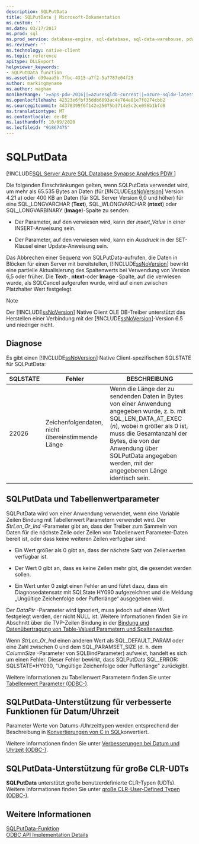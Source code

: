 ```yaml
---
description: SQLPutData
title: SQLPutData | Microsoft-Dokumentation
ms.custom: ''
ms.date: 03/17/2017
ms.prod: sql
ms.prod_service: database-engine, sql-database, sql-data-warehouse, pdw
ms.reviewer: ''
ms.technology: native-client
ms.topic: reference
apitype: DLLExport
helpviewer_keywords:
- SQLPutData function
ms.assetid: d39aaa5b-7fbc-4315-a7f2-5a7787e04f25
author: markingmyname
ms.author: maghan
monikerRange: '>=aps-pdw-2016||=azuresqldb-current||=azure-sqldw-latest||>=sql-server-2016||=sqlallproducts-allversions||>=sql-server-linux-2017||=azuresqldb-mi-current'
ms.openlocfilehash: 42323e6fbf35ddb6093ac4e764e81e7f0274cbb2
ms.sourcegitcommit: 4d370399f6f142e25075b3714e5c2ce056b1bfd0
ms.translationtype: MT
ms.contentlocale: de-DE
ms.lasthandoff: 10/09/2020
ms.locfileid: "91867475"
---
```

# <a name="sqlputdata"></a>SQLPutData
[!INCLUDE[SQL Server Azure SQL Database Synapse Analytics PDW ](../../includes/applies-to-version/sql-asdb-asdbmi-asa-pdw.md)]

  Die folgenden Einschränkungen gelten, wenn SQLPutData verwendet wird, um mehr als 65.535 Bytes an Daten (für [!INCLUDE[ssNoVersion](../../includes/ssnoversion-md.md)] Version 4.21 a) oder 400 KB an Daten (für SQL Server Version 6,0 und höher) für eine SQL_LONGVARCHAR (**Text**), SQL_WLONGVARCHAR (**ntext**) oder SQL_LONGVARBINARY (**Image**)-Spalte zu senden:  
  
-   Der Parameter, auf den verwiesen wird, kann der *insert_Value* in einer INSERT-Anweisung sein.  
  
-   Der Parameter, auf den verwiesen wird, kann ein *Ausdruck* in der SET-Klausel einer Update-Anweisung sein.  
  
 Das Abbrechen einer Sequenz von SQLPutData-aufrufen, die Daten in Blöcken für einen Server mit bereitstellen, [!INCLUDE[ssNoVersion](../../includes/ssnoversion-md.md)] bewirkt eine partielle Aktualisierung des Spaltenwerts bei Verwendung von Version 6,5 oder früher. Die **Text**-, **ntext**-oder **Image** -Spalte, auf die verwiesen wurde, als SQLCancel aufgerufen wurde, wird auf einen zwischen Platzhalter Wert festgelegt.  
  
> [!NOTE]  
>  Der [!INCLUDE[ssNoVersion](../../includes/ssnoversion-md.md)] Native Client OLE DB-Treiber unterstützt das Herstellen einer Verbindung mit der [!INCLUDE[ssNoVersion](../../includes/ssnoversion-md.md)]-Version 6.5 und niedriger nicht.  
  
## <a name="diagnostics"></a>Diagnose  
 Es gibt einen [!INCLUDE[ssNoVersion](../../includes/ssnoversion-md.md)] Native Client-spezifischen SQLSTATE für SQLPutData:  
  
|SQLSTATE|Fehler|BESCHREIBUNG|  
|--------------|-----------|-----------------|  
|22026|Zeichenfolgendaten, nicht übereinstimmende Länge|Wenn die Länge der zu sendenden Daten in Bytes von einer Anwendung angegeben wurde, z. b. mit SQL_LEN_DATA_AT_EXEC (*n*), wobei *n* größer als 0 ist, muss die Gesamtanzahl der Bytes, die von der Anwendung über SQLPutData angegeben werden, mit der angegebenen Länge identisch sein.|  
  
## <a name="sqlputdata-and-table-valued-parameters"></a>SQLPutData und Tabellenwertparameter  
 SQLPutData wird von einer Anwendung verwendet, wenn eine Variable Zeilen Bindung mit Tabellenwert Parametern verwendet wird. Der *StrLen_Or_Ind* -Parameter gibt an, dass der Treiber zum Sammeln von Daten für die nächste Zeile oder Zeilen von Tabellenwert Parameter-Daten bereit ist, oder dass keine weiteren Zeilen verfügbar sind:  
  
-   Ein Wert größer als 0 gibt an, dass der nächste Satz von Zeilenwerten verfügbar ist.  
  
-   Der Wert 0 gibt an, dass es keine Zeilen mehr gibt, die gesendet werden sollen.  
  
-   Ein Wert unter 0 zeigt einen Fehler an und führt dazu, dass ein Diagnosedatensatz mit SQLState HY090 aufgezeichnet und die Meldung „Ungültige Zeichenfolge oder Pufferlänge“ ausgegeben wird.  
  
 Der *DataPtr* -Parameter wird ignoriert, muss jedoch auf einen Wert festgelegt werden, der nicht NULL ist. Weitere Informationen finden Sie im Abschnitt über die TVP-Zeilen Bindung in der [Bindung und Datenübertragung von Table-Valued Parametern und Spaltenwerten](../../relational-databases/native-client-odbc-table-valued-parameters/binding-and-data-transfer-of-table-valued-parameters-and-column-values.md).  
  
 Wenn *StrLen_Or_Ind* einen anderen Wert als SQL_DEFAULT_PARAM oder eine Zahl zwischen 0 und dem SQL_PARAMSET_SIZE (d. h. dem *ColumnSize* -Parameter von SQLBindParameter) aufweist, handelt es sich um einen Fehler. Dieser Fehler bewirkt, dass SQLPutData SQL_ERROR: SQLSTATE=HY090, "Ungültige Zeichenfolge oder Pufferlänge" zurückgibt.  
  
 Weitere Informationen zu Tabellenwert Parametern finden Sie unter [Tabellenwert Parameter &#40;ODBC-&#41;](../../relational-databases/native-client-odbc-table-valued-parameters/table-valued-parameters-odbc.md).  
  
## <a name="sqlputdata-support-for-enhanced-date-and-time-features"></a>SQLPutData-Unterstützung für verbesserte Funktionen für Datum/Uhrzeit  
 Parameter Werte von Datums-/Uhrzeittypen werden entsprechend der Beschreibung in [Konvertierungen von C in SQL](../../relational-databases/native-client-odbc-date-time/datetime-data-type-conversions-from-c-to-sql.md)konvertiert.  
  
 Weitere Informationen finden Sie unter [Verbesserungen bei Datum und Uhrzeit &#40;ODBC-&#41;](../../relational-databases/native-client-odbc-date-time/date-and-time-improvements-odbc.md).  
  
## <a name="sqlputdata-support-for-large-clr-udts"></a>SQLPutData-Unterstützung für große CLR-UDTs  
 **SQLPutData** unterstützt große benutzerdefinierte CLR-Typen (UDTs). Weitere Informationen finden Sie unter [große CLR-User-Defined Typen &#40;ODBC-&#41;](../../relational-databases/native-client/odbc/large-clr-user-defined-types-odbc.md).  
  
## <a name="see-also"></a>Weitere Informationen  
 [SQLPutData-Funktion](../../odbc/reference/syntax/sqlputdata-function.md)   
 [ODBC API Implementation Details](../../relational-databases/native-client-odbc-api/odbc-api-implementation-details.md)  
  
